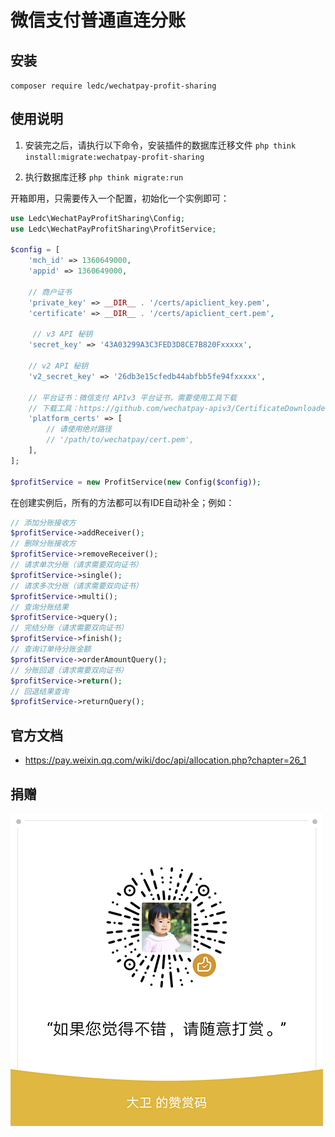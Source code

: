 # 微信支付普通直连分账

## 安装

`composer require ledc/wechatpay-profit-sharing`

## 使用说明

1. 安装完之后，请执行以下命令，安装插件的数据库迁移文件 `php think install:migrate:wechatpay-profit-sharing`

2. 执行数据库迁移 `php think migrate:run`

开箱即用，只需要传入一个配置，初始化一个实例即可：

```php
use Ledc\WechatPayProfitSharing\Config;
use Ledc\WechatPayProfitSharing\ProfitService;

$config = [
    'mch_id' => 1360649000,
    'appid' => 1360649000,

    // 商户证书
    'private_key' => __DIR__ . '/certs/apiclient_key.pem',
    'certificate' => __DIR__ . '/certs/apiclient_cert.pem',

     // v3 API 秘钥
    'secret_key' => '43A03299A3C3FED3D8CE7B820Fxxxxx',

    // v2 API 秘钥
    'v2_secret_key' => '26db3e15cfedb44abfbb5fe94fxxxxx',

    // 平台证书：微信支付 APIv3 平台证书，需要使用工具下载
    // 下载工具：https://github.com/wechatpay-apiv3/CertificateDownloader
    'platform_certs' => [
        // 请使用绝对路径
        // '/path/to/wechatpay/cert.pem',
    ],
];

$profitService = new ProfitService(new Config($config));
```

在创建实例后，所有的方法都可以有IDE自动补全；例如：

```php
// 添加分账接收方
$profitService->addReceiver();
// 删除分账接收方
$profitService->removeReceiver();
// 请求单次分账（请求需要双向证书）
$profitService->single();
// 请求多次分账（请求需要双向证书）
$profitService->multi();
// 查询分账结果
$profitService->query();
// 完结分账（请求需要双向证书）
$profitService->finish();
// 查询订单待分账金额
$profitService->orderAmountQuery();
// 分账回退（请求需要双向证书）
$profitService->return();
// 回退结果查询
$profitService->returnQuery();
```

## 官方文档

- https://pay.weixin.qq.com/wiki/doc/api/allocation.php?chapter=26_1

## 捐赠

![reward](reward.png)
